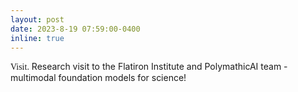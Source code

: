 ```yaml
---
layout: post
date: 2023-8-19 07:59:00-0400
inline: true
---
```


<span style="font-family: Copperplate, fantasy;">Visit.</span> Research visit to the Flatiron Institute and PolymathicAI team - multimodal foundation models for science!
 